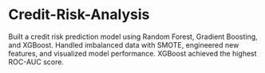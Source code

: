 # Credit-Risk-Analysis
Built a credit risk prediction model using Random Forest, Gradient Boosting, and XGBoost. Handled imbalanced data with SMOTE, engineered new features, and visualized model performance. XGBoost achieved the highest ROC-AUC score.
